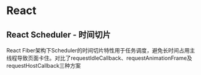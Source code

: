 # React


## React Scheduler - 时间切片
React Fiber架构下Scheduler的时间切片特性用于任务调度，避免长时间占用主线程导致页面卡住。对比了requestIdleCallback、requestAnimationFrame及requestHostCallback三种方案